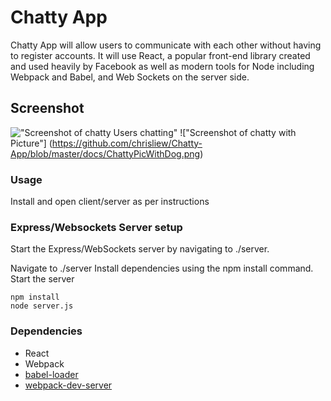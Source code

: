 Chatty App
=====================

Chatty App will allow users to communicate with each other without having to register accounts. It will use React, a popular front-end library created and used heavily by Facebook as well as modern tools for Node including Webpack and Babel, and Web Sockets on the server side.

## Screenshot

!["Screenshot of chatty Users chatting"](https://github.com/chrisliew/Chatty-App/blob/master/docs/UsersChatting.png)
!["Screenshot of chatty with Picture"]
(https://github.com/chrisliew/Chatty-App/blob/master/docs/ChattyPicWithDog.png)


### Usage

Install and open client/server as per instructions


### Express/Websockets Server setup

Start the Express/WebSockets server by navigating to ./server.

Navigate to ./server
Install dependencies using the npm install command.
Start the server

```
npm install
node server.js
```

### Dependencies

* React
* Webpack
* [babel-loader](https://github.com/babel/babel-loader)
* [webpack-dev-server](https://github.com/webpack/webpack-dev-server)
